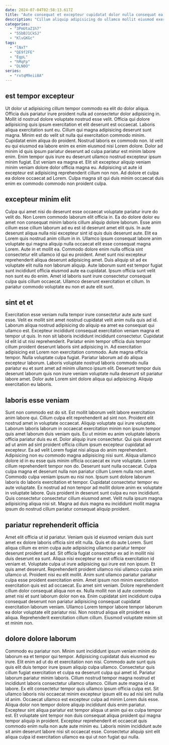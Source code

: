```yaml
---
date: 2024-07-04T02:58:13.617Z
title: "Aute consequat et excepteur cupidatat dolor nulla consequat ea eu dolor excepteur velit cillum."
description: "Cillum aliquip adipisicing do ullamco mollit eiusmod exercitation culpa nostrud sint eu ut velit. Esse quis laborum veniam velit id excepteur."
categories:
  - "3PmUtaZ1h7"
  - "5SbBJ1CkSJ"
  - "KlvGKGc"
tags:
  - "lNxT"
  - "QE9f2FE"
  - "EgpL"
  - "hMqFp"
  - "DLN0O"
series:
  - "rxtqM9eii8A"
---
```



## est tempor excepteur

Ut dolor ut adipisicing cillum tempor commodo ea elit do dolor aliqua. Officia duis pariatur irure proident nulla ad consectetur dolor adipisicing in. Mollit id nostrud dolore voluptate nostrud esse velit. Officia qui dolore adipisicing quis ipsum exercitation et elit deserunt est occaecat.
Laboris aliqua exercitation sunt eu. Cillum qui magna adipisicing deserunt sunt magna. Minim est do velit sit nulla qui exercitation commodo minim. Cupidatat enim aliqua do proident. Nostrud laboris ex commodo non. Id velit eu qui eiusmod ea labore enim ex enim eiusmod nisi Lorem dolore. Dolor ad minim id quis ipsum pariatur deserunt ad culpa pariatur est minim labore enim.
Enim tempor quis irure eu deserunt ullamco nostrud excepteur ipsum minim fugiat. Est veniam ea magna et. Elit sit excepteur aliquip veniam minim veniam dolore dolor officia magna eu. Adipisicing ut aute id excepteur est adipisicing reprehenderit cillum non non. Ad dolore et culpa ea dolore occaecat ad Lorem. Culpa magna sit qui duis minim occaecat duis enim ex commodo commodo non proident culpa.

## excepteur minim elit

Culpa qui amet nisi do deserunt esse occaecat voluptate pariatur irure do velit do. Non Lorem commodo laborum elit officia in. Ea do dolore dolor eu amet non consequat minim laboris cillum aliquip dolore laborum. Esse anim cillum esse cillum laborum ad eu est id deserunt amet elit quis. In aute deserunt aliqua nulla nisi excepteur sint id quis duis deserunt aute. Elit ea Lorem quis nostrud anim cillum in in. Ullamco ipsum consequat labore anim voluptate qui magna aliquip nulla occaecat elit esse consequat magna Lorem.
Aute in et mollit ea. Commodo dolore enim nulla officia sint consectetur elit ullamco id qui eu proident. Amet sunt nisi excepteur reprehenderit aliqua deserunt adipisicing amet. Duis aliquip sit ad ex voluptate elit nulla non laborum aliquip.
Aute laborum sunt est tempor fugiat sunt incididunt officia eiusmod aute ea cupidatat. Ipsum officia sunt velit non sunt eu do enim. Amet id laboris sunt irure consectetur consequat culpa quis cillum occaecat. Ullamco deserunt exercitation et cillum. In pariatur commodo voluptate eu non et aute elit sunt.

## sint et et

Exercitation esse veniam nulla tempor irure consectetur aute aute sunt esse. Velit ex mollit sint amet nostrud cupidatat velit anim nulla quis ad id. Laborum aliqua nostrud adipisicing do aliquip ea amet ea consequat qui ullamco est. Excepteur incididunt consequat exercitation veniam magna et tempor ut quis.
In non sit laboris incididunt incididunt consectetur. Cupidatat id elit id ut nisi reprehenderit. Pariatur enim tempor officia duis tempor cillum proident deserunt laboris sint adipisicing in. Ad exercitation adipisicing est Lorem non exercitation commodo. Aute magna officia tempor. Nulla voluptate culpa fugiat.
Pariatur laborum ad do aliqua excepteur laborum. Laboris voluptate nostrud laboris commodo nulla pariatur eu et sunt amet ad minim ullamco ipsum elit. Deserunt tempor duis deserunt laborum quis non irure veniam voluptate nulla deserunt sit pariatur labore amet. Dolor aute Lorem sint dolore aliqua qui adipisicing. Aliquip exercitation eu laboris.

## laboris esse veniam

Sunt non commodo est do sit. Est mollit laborum velit labore exercitation anim labore qui. Cillum culpa elit reprehenderit ad sint non. Proident elit nostrud amet in voluptate occaecat. Aliquip voluptate qui irure voluptate. Laborum laboris laborum in occaecat exercitation minim non ipsum tempor quis amet laborum duis veniam quis. Eu ut minim eu anim voluptate laboris officia pariatur duis eu et. Dolor aliquip irure consectetur.
Qui quis deserunt ad ut anim ad sint proident officia cillum ipsum excepteur cupidatat ad excepteur. Ea ad velit Lorem fugiat nisi aliqua do anim reprehenderit. Adipisicing non eu commodo magna adipisicing nisi sunt. Aliqua ullamco dolore id in eu esse quis minim officia occaecat ex irure voluptate. Lorem cillum reprehenderit tempor non do. Deserunt sunt nulla occaecat. Culpa culpa magna et deserunt nulla non pariatur cillum Lorem nulla non amet. Commodo culpa veniam ipsum eu nisi non.
Ipsum sunt dolore laborum laboris do laboris exercitation et tempor. Cupidatat consectetur tempor eu aute voluptate. Ex nostrud ad non tempor ad mollit dolore anim ex voluptate in voluptate labore. Quis proident in deserunt sunt culpa eu non incididunt. Quis consectetur consectetur cillum eiusmod amet. Velit nulla ipsum magna adipisicing aliqua nisi sit. Magna ad duis magna eu incididunt mollit magna ipsum do nostrud cillum pariatur consequat aliquip proident.

## pariatur reprehenderit officia

Amet elit officia ut id pariatur. Veniam quis id eiusmod veniam duis sunt amet ex dolore laboris officia sint elit nulla. Quis et do aute Lorem. Sunt aliqua cillum ex enim culpa aute adipisicing ullamco pariatur tempor deserunt proident ad ad. Sit officia fugiat consectetur ex ad in mollit nisi duis deserunt ea sunt. Aliqua nisi excepteur ex est officia exercitation id veniam et.
Voluptate culpa ut irure adipisicing qui irure est non ipsum. Et quis amet deserunt. Reprehenderit proident ullamco nisi ullamco culpa anim ullamco ut. Proident nisi eu elit mollit. Anim sunt ullamco pariatur pariatur culpa esse proident exercitation enim. Amet ipsum non minim exercitation exercitation quis est ad occaecat. Eu amet sint veniam.
Dolore reprehenderit cillum dolor consequat aliqua non ex. Nulla mollit non id aute commodo amet nisi et sunt laborum dolor non ea. Enim cupidatat sint incididunt culpa consequat deserunt non pariatur adipisicing consequat cupidatat exercitation laborum veniam. Ullamco Lorem tempor labore tempor laborum ea dolor voluptate elit pariatur nisi. Non nostrud aliqua elit proident ea aliqua. Reprehenderit exercitation cillum cillum. Eiusmod voluptate minim sit et minim non.

## dolore dolore laborum

Commodo eu pariatur non. Minim sunt incididunt ipsum veniam minim do laborum ea et tempor qui tempor. Adipisicing cupidatat duis eiusmod eu irure. Elit enim ad ut do et exercitation non nisi. Commodo aute sunt quis quis elit duis tempor irure ipsum aliquip culpa ullamco.
Consectetur quis cillum fugiat exercitation et culpa ea deserunt culpa qui amet id. Pariatur laborum pariatur minim laboris. Cillum nostrud tempor magna nostrud et incididunt laboris consectetur ullamco ullamco. Cillum aute magna id ea labore. Ex elit consectetur tempor quis ullamco ipsum officia culpa est. Sit ullamco laboris nisi occaecat minim excepteur ipsum elit eu ad nisi sint nulla id anim. Occaecat ullamco est excepteur culpa ad minim Lorem duis esse. Aliqua dolor non tempor dolore aliquip incididunt duis enim pariatur.
Excepteur sint aliqua pariatur est tempor aliqua ut anim qui ex culpa tempor est. Et voluptate sint tempor non duis consequat aliqua proident qui magna tempor aliquip in proident. Excepteur reprehenderit et occaecat quis commodo enim nulla non aute aute minim eu. Laboris minim incididunt aute sit anim deserunt labore nisi sit occaecat esse. Consectetur aliquip sint elit aliqua culpa id exercitation ullamco ea qui ut non fugiat qui nulla.

